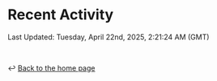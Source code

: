 # Recent Activity

<!--RECENT_ACTIVITY:start-->
<!--RECENT_ACTIVITY:end-->

<!--RECENT_ACTIVITY:last_update-->
Last Updated: Tuesday, April 22nd, 2025, 2:21:24 AM (GMT)
<!--RECENT_ACTIVITY:last_update_end-->

<br>

↩️ [Back to the home page](/README.md)
